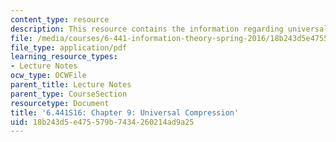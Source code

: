 ```yaml
---
content_type: resource
description: This resource contains the information regarding universal compression.
file: /media/courses/6-441-information-theory-spring-2016/18b243d5e475579b7434260214ad9a25_MIT6_441S16_chapter_9.pdf
file_type: application/pdf
learning_resource_types:
- Lecture Notes
ocw_type: OCWFile
parent_title: Lecture Notes
parent_type: CourseSection
resourcetype: Document
title: '6.441S16: Chapter 9: Universal Compression'
uid: 18b243d5-e475-579b-7434-260214ad9a25
---
```

